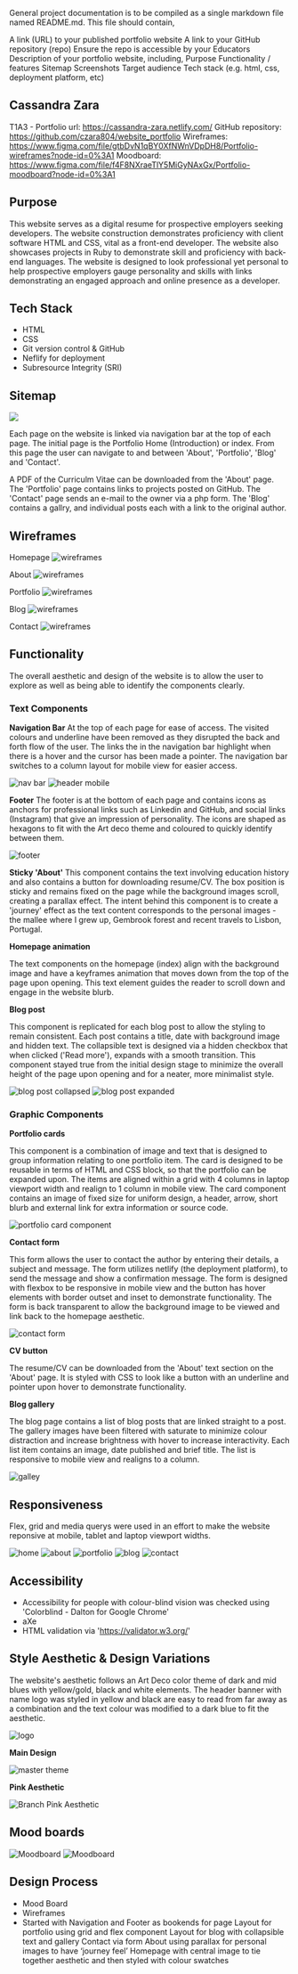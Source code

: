 General project documentation is to be compiled as a single markdown file named README.md. This file should contain,

A link (URL) to your published portfolio website
A link to your GitHub repository (repo)
Ensure the repo is accessible by your Educators
Description of your portfolio website, including,
Purpose
Functionality / features
Sitemap
Screenshots
Target audience
Tech stack (e.g. html, css, deployment platform, etc)



## Cassandra Zara 
T1A3 - Portfolio 
url: https://cassandra-zara.netlify.com/
GitHub repository: https://github.com/czara804/website_portfolio
Wireframes: https://www.figma.com/file/gtbDvN1qBY0XfNWnVDpDH8/Portfolio-wireframes?node-id=0%3A1
Moodboard: https://www.figma.com/file/f4F8NXraeTlY5MiGyNAxGx/Portfolio-moodboard?node-id=0%3A1

## Purpose

This website serves as a digital resume for prospective employers seeking developers. The website construction demonstrates proficiency with client software HTML and CSS, vital as a front-end developer. The website also showcases projects in Ruby to demonstrate skill and proficiency with back-end languages. The website is designed to look professional yet personal to help prospective employers gauge personality and skills with links demonstrating an engaged approach and online presence as a developer. 

## Tech Stack 
- HTML
- CSS
- Git version control & GitHub
- Neflify for deployment
- Subresource Integrity (SRI)


## Sitemap

![](docs/sitemap.png)

Each page on the website is linked via navigation bar at the top of each page. The initial page is the Portfolio Home (Introduction) or index. From this page the user can navigate to and between 'About', 'Portfolio', 'Blog' and 'Contact'. 

A PDF of the Curriculm Vitae can be downloaded from the 'About' page. 
The 'Portfolio' page contains links to projects posted on GitHub. 
The 'Contact' page sends an e-mail to the owner via a php form. 
The 'Blog' contains a gallry, and individual posts each with a link to the original author. 

## Wireframes

Homepage 
![wireframes](docs/screenshots/wf_home.png)

About
![wireframes](docs/screenshots/wf_about.png)

Portfolio
![wireframes](docs/screenshots/wf_portfolio.png)

Blog
![wireframes](docs/screenshots/wf_blog.png)

Contact 
![wireframes](docs/screenshots/wf_contact.png)



## Functionality

The overall aesthetic and design of the website is to allow the user to explore as well as being able to identify the components clearly.

### Text Components

**Navigation Bar**
At the top of each page for ease of access. The visited colours and underline have been removed as they disrupted the back and forth flow of the user. The links the in the navigation bar highlight when there is a hover and the cursor has been made a pointer. The navigation bar switches to a column layout for mobile view for easier access. 

![nav bar](docs/screenshots/nav.png)
![header mobile](docs/screenshots/footer_mobile.png)

**Footer**
The footer is at the bottom of each page and contains icons as anchors for professional links such as Linkedin and GitHub, and social links (Instagram) that give an impression of personality. The icons are shaped as hexagons to fit with the Art deco theme and coloured to quickly identify between them. 

![footer](docs/screenshots/footer.png)

**Sticky 'About'**
This component contains the text involving education history and also contains a button for downloading resume/CV. The box position is sticky and remains fixed on the page while the background images scroll, creating a parallax effect. The intent behind this component is to create a 'journey' effect as the text content corresponds to the personal images - the mallee where I grew up, Gembrook forest and recent travels to Lisbon, Portugal. 

 **Homepage animation**

 The text components on the homepage (index) align with the background image and have a keyframes animation that moves down from the top of the page upon opening. This text element guides the reader to scroll down and engage in the website blurb. 

 **Blog post**

 This component is replicated for each blog post to allow the styling to remain consistent. Each post contains a title, date with background image and hidden text. The collapsible text is designed via a hidden checkbox that when clicked ('Read more'), expands with a smooth transition. This component stayed true from the initial design stage to minimize the overall height of the page upon opening and for a neater, more minimalist style. 

![blog post collapsed](docs/screenshots/blog_collapsed.png)
![blog post expanded](docs/screenshots/blog-expanded.png)
### Graphic Components 

**Portfolio cards**

This component is a combination of image and text that is designed to group information relating to one portfolio item. The card is designed to be reusable in terms of HTML and CSS block, so that the portfolio can be expanded upon. The items are aligned within a grid with 4 columns in laptop viewport width and realign to 1 column in mobile view. 
The card component contains an image of fixed size for uniform design, a header, arrow, short blurb and external link for extra information or source code. 

![portfolio card component](docs/screenshots/portfolio_card.png)

**Contact form**

This form allows the user to contact the author by entering their details, a subject and message. The form utilizes netlify (the deployment platform), to send the message and show a confirmation message. The form is designed with flexbox to be responsive in mobile view and the button has hover elements with border outset and inset to demonstrate functionality. The form is back transparent to allow the background image to be viewed and link back to the homepage aesthetic. 

![contact form](docs/screenshots/contact.png)

**CV button**

The resume/CV can be downloaded from the 'About' text section on the 'About' page. It is styled with CSS to look like a button with an underline and pointer upon hover to demonstrate functionality. 

**Blog gallery**

The blog page contains a list of blog posts that are linked straight to a post. The gallery images have been filtered with saturate to minimize colour distraction and increase brightness with hover to increase interactivity. Each list item contains an image, date published and brief title. The list is responsive to mobile view and realigns to a column. 

![galley](docs/screenshots/blog_gallery.png)



## Responsiveness 

Flex, grid and media querys were used in an effort to make the website reponsive at mobile, tablet and laptop viewport widths. 

![home](docs/screenshots/responsiveness/rhome.png) 
![about](docs/screenshots/responsiveness/rabout.png)
![portfolio](docs/screenshots/responsiveness/rpf.png)
![blog](docs/screenshots/responsiveness/rblog.png)
![contact](docs/screenshots/responsiveness/rcontact.png)


## Accessibility

- Accessibility for people with colour-blind vision was checked using 'Colorblind - Dalton for Google Chrome'
- aXe 
- HTML validation via 'https://validator.w3.org/'


## Style Aesthetic & Design Variations

The website's aesthetic follows an Art Deco color theme of dark and mid blues with yellow/gold, black and white elements. 
The header banner with name logo was styled in yellow and black are easy to read from far away as a combination and the text colour was modified to a dark blue to fit the aesthetic. 

![logo](docs/screenshots/logo.png)

**Main Design**

![master theme](docs/screenshots/artdeco.png)

**Pink Aesthetic**

![Branch Pink Aesthetic](docs/screenshots/pink.png)

## Mood boards

![Moodboard](docs/screenshots/mood_board.png)
![Moodboard](docs/screenshots/pink_mood.png)

## Design Process

- Mood Board 
- Wireframes
- Started with Navigation and Footer as bookends for page
Layout for portfolio using grid and flex component
Layout for blog with collapsible text and gallery 
Contact via form 
About using parallax for personal images to have ‘journey feel’ 
Homepage with central image to tie together aesthetic and then styled with colour swatches 
